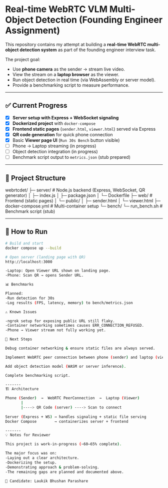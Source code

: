 # Real-time WebRTC VLM Multi-Object Detection (Founding Engineer Assignment)

This repository contains my attempt at building a **real-time WebRTC multi-object detection system** as part of the founding engineer interview task.

The project goal:
- Use **phone camera** as the sender → stream live video.
- View the stream on a **laptop browser** as the viewer.
- Run object detection in real time (via WebAssembly or server model).
- Provide a benchmarking script to measure performance.

---

## ✅ Current Progress

- [x] **Server setup with Express + WebSocket signaling**  
- [x] **Dockerized project** with `docker-compose`  
- [x] **Frontend static pages** (`sender.html`, `viewer.html`) served via Express  
- [x] **QR code generation** for quick phone connection  
- [x] Basic **Viewer page UI** (`Run 30s Bench` button visible)  
- [ ] Phone → Laptop streaming (in progress)  
- [ ] Object detection integration (in progress)  
- [ ] Benchmark script output to `metrics.json` (stub prepared)

---

## 📂 Project Structure

webrtcdet/
├─ server/ # Node.js backend (Express, WebSocket, QR generator)
│ ├─ index.js
│ ├─ package.json
│ └─ Dockerfile
├─ web/ # Frontend (static pages)
│ └─ public/
│ ├─ sender.html
│ └─ viewer.html
├─ docker-compose.yml # Multi-container setup
└─ bench/
└─ run_bench.sh # Benchmark script (stub)

---

## 🚀 How to Run

```bash
# Build and start
docker compose up --build

# Open server (landing page with QR)
http://localhost:3000

-Laptop: Open Viewer URL shown on landing page.
-Phone: Scan QR → opens Sender URL.

📊 Benchmarks

Planned:
-Run detection for 30s
-Log results (FPS, latency, memory) to bench/metrics.json

⚠️ Known Issues

-ngrok setup for exposing public URL still flaky.
-Container networking sometimes causes ERR_CONNECTION_REFUSED.
-Phone → Viewer stream not fully working yet.

📌 Next Steps

Debug container networking & ensure static files are always served.

Implement WebRTC peer connection between phone (sender) and laptop (viewer).

Add object detection model (WASM or server inference).

Complete benchmarking script.

-------
🏗️ Architecture

Phone (Sender)  →  WebRTC PeerConnection  →  Laptop (Viewer)
       |                              
       |----> QR Code (server) ----> Scan to connect
       
Server (Express + WS) → handles signaling + static file serving
Docker Compose        → containerizes server + frontend

-------
💡 Notes for Reviewer

This project is work-in-progress (~60–65% complete).

The major focus was on:
-Laying out a clear architecture.
-Dockerizing the setup.
-Demonstrating approach & problem-solving.
-The remaining gaps are planned and documented above.

👤 Candidate: Laukik Bhushan Parashare
